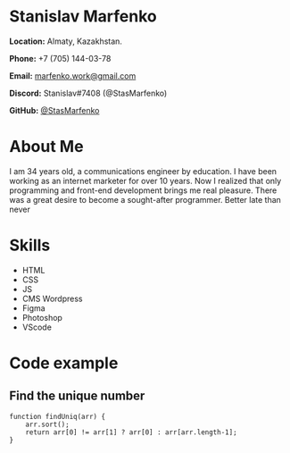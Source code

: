 # Stanislav Marfenko

**Location:** Almaty, Kazakhstan.

**Phone:** +7 (705) 144-03-78

**Email:** [marfenko.work@gmail.com](mailto:marfenko.workh@gmail.com)

**Discord:** Stanislav#7408 (@StasMarfenko)

**GitHub:** [@StasMarfenko](https://github.com/StasMarfenko)

# About Me

I am 34 years old, a communications engineer by education. I have been working as an internet marketer for over 10 years. Now I realized that only programming and front-end development brings me real pleasure. There was a great desire to become a sought-after programmer. Better late than never

# Skills

* HTML
* CSS
* JS
* CMS Wordpress
* Figma
* Photoshop
* VScode

# Code example 
## Find the unique number

```
function findUniq(arr) {
    arr.sort();
    return arr[0] != arr[1] ? arr[0] : arr[arr.length-1];
}
```

